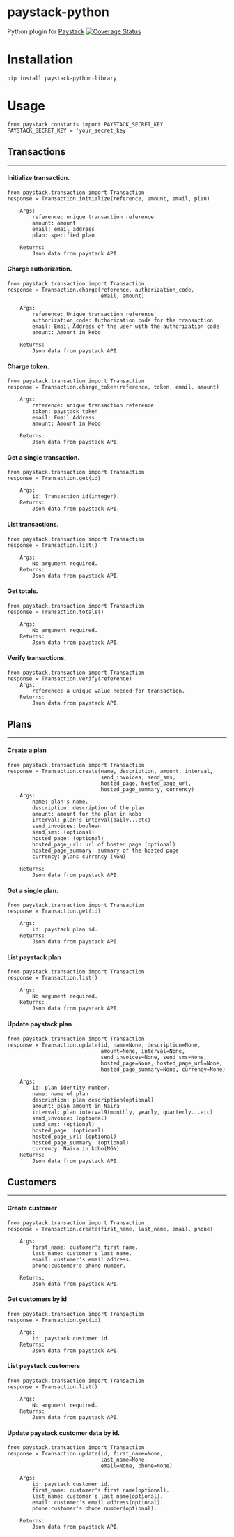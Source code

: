 # paystack-python
Python plugin for [Paystack](https://paystack.com/) [![Coverage Status](https://coveralls.io/repos/github/andela-sjames/paystack-python/badge.svg?branch=feature-customerclass)](https://coveralls.io/github/andela-sjames/paystack-python?branch=feature-customerclass)  

# Installation
`pip install paystack-python-library`  

# Usage  
```
from paystack.constants import PAYSTACK_SECRET_KEY
PAYSTACK_SECRET_KEY = 'your_secret_key`
```  

## Transactions  

---
#### Initialize transaction.
```
from paystack.transaction import Transaction  
response = Transaction.initialize(reference, amount, email, plan)  

    Args:
        reference: unique transaction reference
        amount: amount
        email: email address
        plan: specified plan

    Returns:
        Json data from paystack API.
```  
#### Charge authorization.
```
from paystack.transaction import Transaction  
response = Transaction.charge(reference, authorization_code, 
                              email, amount)

    Args:
        reference: Unique transaction reference
        authorization_code: Authorization code for the transaction
        email: Email Address of the user with the authorization code
        amount: Amount in kobo

    Returns:
        Json data from paystack API.
```

#### Charge token.
```
from paystack.transaction import Transaction  
response = Transaction.charge_token(reference, token, email, amount)

    Args:
        reference: unique transaction reference
        token: paystack token
        email: Email Address
        amount: Amount in Kobo

    Returns:
        Json data from paystack API.
```

#### Get a single transaction.
```
from paystack.transaction import Transaction  
response = Transaction.get(id)

    Args:
        id: Transaction id(integer).
    Returns:
        Json data from paystack API.
```

#### List transactions.
```
from paystack.transaction import Transaction  
response = Transaction.list()

    Args:
        No argument required.
    Returns:
        Json data from paystack API.
```

#### Get totals.
```
from paystack.transaction import Transaction  
response = Transaction.totals()

    Args:
        No argument required.
    Returns:
        Json data from paystack API.
```

#### Verify transactions.

```
from paystack.transaction import Transaction  
response = Transaction.verify(reference)
    Args:
        reference: a unique value needed for transaction.
    Returns:
        Json data from paystack API.
```

## Plans  

---
#### Create a plan  
```
from paystack.transaction import Transaction  
response = Transaction.create(name, description, amount, interval, 
                              send_invoices, send_sms,
                              hosted_page, hosted_page_url,
                              hosted_page_summary, currency)
    Args:
        name: plan's name.
        description: description of the plan.
        amount: amount for the plan in kobo
        interval: plan's interval(daily...etc)
        send_invoices: boolean
        send_sms: (optional)
        hosted_page: (optional)
        hosted_page_url: url of hosted page (optional)
        hosted_page_summary: summary of the hosted page
        currency: plans currency (NGN)

    Returns:
        Json data from paystack API.
```

#### Get a single plan.
```
from paystack.transaction import Transaction  
response = Transaction.get(id)

    Args:
        id: paystack plan id.
    Returns:
        Json data from paystack API.
```

#### List paystack plan

```
from paystack.transaction import Transaction  
response = Transaction.list()

    Args:
        No argument required.
    Returns:
        Json data from paystack API.
```

#### Update paystack plan

```
from paystack.transaction import Transaction  
response = Transaction.update(id, name=None, description=None,
                              amount=None, interval=None,
                              send_invoices=None, send_sms=None,
                              hosted_page=None, hosted_page_url=None,
                              hosted_page_summary=None, currency=None)
                              
    Args:
        id: plan identity number.
        name: name of plan
        description: plan description(optional)
        amount: plan amount in Naira
        interval: plan interval9(monthly, yearly, quarterly...etc)
        send_invoice: (optional)
        send_sms: (optional)
        hosted_page: (optional)
        hosted_page_url: (optional)
        hosted_page_summary: (optional)
        currency: Naira in kobo(NGN)
    Returns:
        Json data from paystack API.
```

## Customers 

---
#### Create customer  
```
from paystack.transaction import Transaction  
response = Transaction.create(first_name, last_name, email, phone)

    Args:
        first_name: customer's first name.
        last_name: customer's last name.
        email: customer's email address.
        phone:customer's phone number.

    Returns:
        Json data from paystack API.
```

#### Get customers by id
```
from paystack.transaction import Transaction  
response = Transaction.get(id)

    Args:
        id: paystack customer id.
    Returns:
        Json data from paystack API.
```

#### List paystack customers
```
from paystack.transaction import Transaction  
response = Transaction.list()

    Args:
        No argument required.
    Returns:
        Json data from paystack API.
```

#### Update paystack customer data by id.

```
from paystack.transaction import Transaction  
response = Transaction.update(id, first_name=None, 
                              last_name=None,
                              email=None, phone=None)
        
    Args:
        id: paystack customer id.
        first_name: customer's first name(optional).
        last_name: customer's last name(optional).
        email: customer's email address(optional).
        phone:customer's phone number(optional).

    Returns:
        Json data from paystack API.
```
